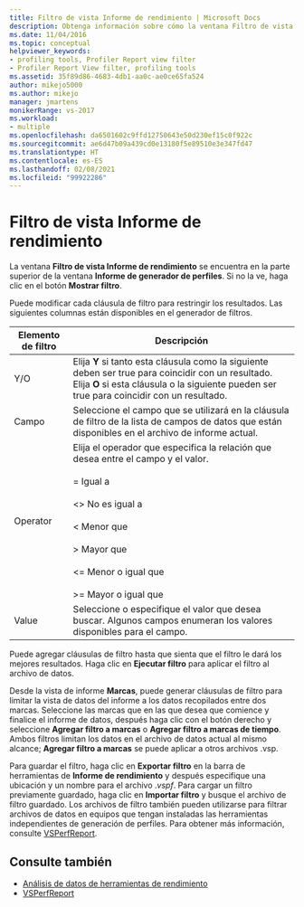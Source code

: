 ```yaml
---
title: Filtro de vista Informe de rendimiento | Microsoft Docs
description: Obtenga información sobre cómo la ventana Filtro de vista Informe de rendimiento se encuentra en la parte superior de la ventana Informe de rendimiento.
ms.date: 11/04/2016
ms.topic: conceptual
helpviewer_keywords:
- profiling tools, Profiler Report view filter
- Profiler Report View filter, profiling tools
ms.assetid: 35f89d86-4683-4db1-aa0c-ae0ce65fa524
author: mikejo5000
ms.author: mikejo
manager: jmartens
monikerRange: vs-2017
ms.workload:
- multiple
ms.openlocfilehash: da6501602c9ffd12750643e50d230ef15c0f922c
ms.sourcegitcommit: ae6d47b09a439cd0e13180f5e89510e3e347fd47
ms.translationtype: HT
ms.contentlocale: es-ES
ms.lasthandoff: 02/08/2021
ms.locfileid: "99922286"
---
```

# <a name="performance-report-view-filter"></a>Filtro de vista Informe de rendimiento
La ventana **Filtro de vista Informe de rendimiento** se encuentra en la parte superior de la ventana **Informe de generador de perfiles**. Si no la ve, haga clic en el botón **Mostrar filtro**.

 Puede modificar cada cláusula de filtro para restringir los resultados. Las siguientes columnas están disponibles en el generador de filtros.

|Elemento de filtro|Descripción|
|-----------------|-----------------|
|Y/O|Elija **Y** si tanto esta cláusula como la siguiente deben ser true para coincidir con un resultado. Elija **O** si esta cláusula o la siguiente pueden ser true para coincidir con un resultado.|
|Campo|Seleccione el campo que se utilizará en la cláusula de filtro de la lista de campos de datos que están disponibles en el archivo de informe actual.|
|Operator|Elija el operador que especifica la relación que desea entre el campo y el valor.<br /><br /> =    Igual a<br /><br /> <>  No es igual a<br /><br /> <    Menor que<br /><br /> >    Mayor que<br /><br /> <=  Menor o igual que<br /><br /> >=  Mayor o igual que|
|Value|Seleccione o especifique el valor que desea buscar. Algunos campos enumeran los valores disponibles para el campo.|

 Puede agregar cláusulas de filtro hasta que sienta que el filtro le dará los mejores resultados. Haga clic en **Ejecutar filtro** para aplicar el filtro al archivo de datos.

 Desde la vista de informe **Marcas**, puede generar cláusulas de filtro para limitar la vista de datos del informe a los datos recopilados entre dos marcas. Seleccione las marcas que en las que desea que comience y finalice el informe de datos, después haga clic con el botón derecho y seleccione **Agregar filtro a marcas** o **Agregar filtro a marcas de tiempo**. Ambos filtros limitan los datos en el archivo de datos actual al mismo alcance; **Agregar filtro a marcas** se puede aplicar a otros archivos .vsp.

 Para guardar el filtro, haga clic en **Exportar filtro** en la barra de herramientas de **Informe de rendimiento** y después especifique una ubicación y un nombre para el archivo .*vspf*. Para cargar un filtro previamente guardado, haga clic en **Importar filtro** y busque el archivo de filtro guardado. Los archivos de filtro también pueden utilizarse para filtrar archivos de datos en equipos que tengan instaladas las herramientas independientes de generación de perfiles. Para obtener más información, consulte [VSPerfReport](../profiling/vsperfreport.md).

## <a name="see-also"></a>Consulte también
- [Análisis de datos de herramientas de rendimiento](../profiling/analyzing-performance-tools-data.md)
- [VSPerfReport](../profiling/vsperfreport.md)
